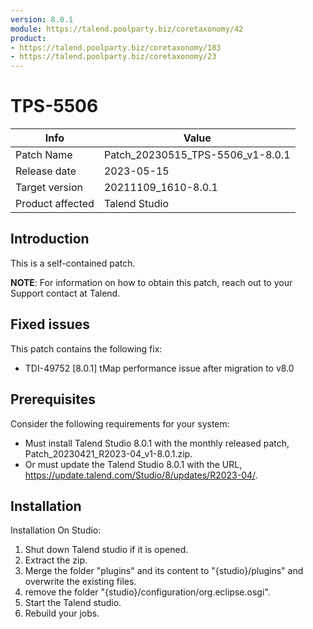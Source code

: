 ```yaml
---
version: 8.0.1
module: https://talend.poolparty.biz/coretaxonomy/42
product:
- https://talend.poolparty.biz/coretaxonomy/183
- https://talend.poolparty.biz/coretaxonomy/23
---
```


# TPS-5506

| Info             | Value                               |
| ---------------- |-------------------------------------|
| Patch Name       | Patch\_20230515\_TPS-5506\_v1-8.0.1 |
| Release date     | 2023-05-15                          |
| Target version   | 20211109\_1610-8.0.1                |
| Product affected | Talend Studio                       |

## Introduction

This is a self-contained patch.

**NOTE**: For information on how to obtain this patch, reach out to your Support contact at Talend.

## Fixed issues

This patch contains the following fix:

- TDI-49752 [8.0.1] tMap performance issue after migration to v8.0



## Prerequisites

Consider the following requirements for your system:

- Must install Talend Studio 8.0.1 with the monthly released patch, Patch\_20230421\_R2023-04\_v1-8.0.1.zip.
- Or must update the Talend Studio 8.0.1 with the URL, https://update.talend.com/Studio/8/updates/R2023-04/.

## Installation

Installation On Studio:

1. Shut down Talend studio if it is opened.
2. Extract the zip.
3. Merge the folder "plugins"  and its content to "{studio}/plugins" and overwrite the existing files.
4. remove the folder "{studio}/configuration/org.eclipse.osgi".
5. Start the Talend studio.
6. Rebuild your jobs.

